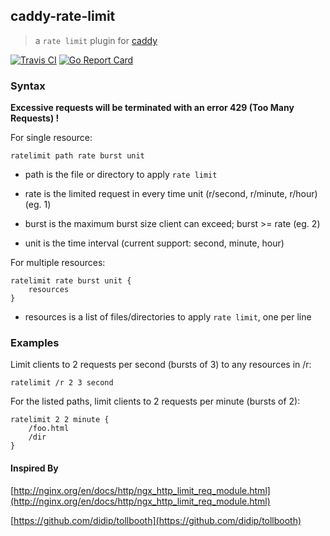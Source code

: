 ## caddy-rate-limit
>a `rate limit` plugin for [caddy](https://caddyserver.com/)

[![Travis CI](https://img.shields.io/travis/xuqingfeng/caddy-rate-limit/master.svg?style=flat-square)](https://travis-ci.org/xuqingfeng/caddy-rate-limit)
[![Go Report Card](https://goreportcard.com/badge/github.com/xuqingfeng/caddy-rate-limit?style=flat-square)](https://goreportcard.com/report/github.com/xuqingfeng/caddy-rate-limit)

### Syntax

**Excessive requests will be terminated with an error 429 (Too Many Requests) !**

For single resource:

```
ratelimit path rate burst unit
```

- path is the file or directory to apply `rate limit`

- rate is the limited request in every time unit (r/second, r/minute, r/hour) (eg. 1)

- burst is the maximum burst size client can exceed; burst >= rate (eg. 2)
 
- unit is the time interval (current support: second, minute, hour)

For multiple resources:

```
ratelimit rate burst unit {
    resources
}
```

- resources is a list of files/directories to apply `rate limit`, one per line


### Examples

Limit clients to 2 requests per second (bursts of 3) to any resources in /r:

```
ratelimit /r 2 3 second
```

For the listed paths, limit clients to 2 requests per minute (bursts of 2):

```
ratelimit 2 2 minute {
    /foo.html
    /dir
}
```

#### Inspired By

[http://nginx.org/en/docs/http/ngx_http_limit_req_module.html](http://nginx.org/en/docs/http/ngx_http_limit_req_module.html)

[https://github.com/didip/tollbooth](https://github.com/didip/tollbooth)
